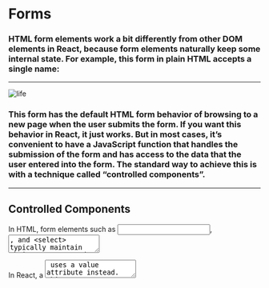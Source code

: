 # Forms
### HTML form elements work a bit differently from other DOM elements in React, because form elements naturally keep some internal state. For example, this form in plain HTML accepts a single name:

____________________________
![life](https://i.ytimg.com/vi/XDKlzbgFcG8/maxresdefault.jpg)


### This form has the default HTML form behavior of browsing to a new page when the user submits the form. If you want this behavior in React, it just works. But in most cases, it’s convenient to have a JavaScript function that handles the submission of the form and has access to the data that the user entered into the form. The standard way to achieve this is with a technique called “controlled components”.

_______________________________
## Controlled Components
In HTML, form elements such as <input>, <textarea>, and <select> typically maintain their own state and update it based on user input. In React, mutable state is typically kept in the state property of components, and only updated with setState().

We can combine the two by making the React state be the “single source of truth”. Then the React component that renders a form also controls what happens in that form on subsequent user input. An input form element whose value is controlled by React in this way is called a “controlled component”.

For example, if we want to make the previous example log the name when it is submitted, we can write the form as a controlled component:
class NameForm extends React.Component {
  constructor(props) {
    super(props);
    this.state = {value: ''};

    this.handleChange = this.handleChange.bind(this);
    this.handleSubmit = this.handleSubmit.bind(this);
  }

  handleChange(event) {
    this.setState({value: event.target.value});
  }

  handleSubmit(event) {
    alert('A name was submitted: ' + this.state.value);
    event.preventDefault();
  }

  render() {
    return (
      <form onSubmit={this.handleSubmit}>
        <label>
          Name:
          <input type="text" value={this.state.value} onChange={this.handleChange} />
        </label>
        <input type="submit" value="Submit" />
      </form>
    );
  }
}
Try it on CodePen

Since the value attribute is set on our form element, the displayed value will always be this.state.value, making the React state the source of truth. Since handleChange runs on every keystroke to update the React state, the displayed value will update as the user types.

With a controlled component, the input’s value is always driven by the React state. While this means you have to type a bit more code, you can now pass the value to other UI elements too, or reset it from other event handlers.

________________________________________
# The textarea Tag
In HTML, a <textarea> element defines its text by its children:

<textarea>
  Hello there, this is some text in a text area
</textarea>
In React, a <textarea> uses a value attribute instead. This way, a form using a <textarea> can be written very similarly to a form that uses a single-line input:

class EssayForm extends React.Component {
  constructor(props) {
    super(props);
    this.state = {
      value: 'Please write an essay about your favorite DOM element.'
    };

    this.handleChange = this.handleChange.bind(this);
    this.handleSubmit = this.handleSubmit.bind(this);
  }

  handleChange(event) {
    this.setState({value: event.target.value});
  }

  handleSubmit(event) {
    alert('An essay was submitted: ' + this.state.value);
    event.preventDefault();
  }

  render() {
    return (
      <form onSubmit={this.handleSubmit}>
        <label>
          Essay:
          <textarea value={this.state.value} onChange={this.handleChange} />
        </label>
        <input type="submit" value="Submit" />
      </form>
    );
  }
}
Notice that this.state.value is initialized in the constructor, so that the text area starts off with some text in it.

_______________________________________
# The select Tag
In HTML, <select> creates a drop-down list. For example, this HTML creates a drop-down list of flavors:

<select>
  <option value="grapefruit">Grapefruit</option>
  <option value="lime">Lime</option>
  <option selected value="coconut">Coconut</option>
  <option value="mango">Mango</option>
</select>
Note that the Coconut option is initially selected, because of the selected attribute. React, instead of using this selected attribute, uses a value attribute on the root select tag. This is more convenient in a controlled component because you only need to update it in one place. For example:

class FlavorForm extends React.Component {
  constructor(props) {
    super(props);
    this.state = {value: 'coconut'};

    this.handleChange = this.handleChange.bind(this);
    this.handleSubmit = this.handleSubmit.bind(this);
  }

  handleChange(event) {
    this.setState({value: event.target.value});
  }

  handleSubmit(event) {
    alert('Your favorite flavor is: ' + this.state.value);
    event.preventDefault();
  }

  render() {
    return (
      <form onSubmit={this.handleSubmit}>
        <label>
          Pick your favorite flavor:
          <select value={this.state.value} onChange={this.handleChange}>
            <option value="grapefruit">Grapefruit</option>
            <option value="lime">Lime</option>
            <option value="coconut">Coconut</option>
            <option value="mango">Mango</option>
          </select>
        </label>
        <input type="submit" value="Submit" />
      </form>
    );
  }
}
__________________________________________________________
# The file input Tag
In HTML, an <input type="file"> lets the user choose one or more files from their device storage to be uploaded to a server or manipulated by JavaScript via the File API.

<input type="file" />
Because its value is read-only, it is an uncontrolled component in React. It is discussed together with other uncontrolled components later in the documentation.
___________________________________________________________
# Handling Multiple Inputs
When you need to handle multiple controlled input elements, you can add a name attribute to each element and let the handler function choose what to do based on the value of event.target.name.

For example:

class Reservation extends React.Component {
  constructor(props) {
    super(props);
    this.state = {
      isGoing: true,
      numberOfGuests: 2
    };

    this.handleInputChange = this.handleInputChange.bind(this);
  }

  handleInputChange(event) {
    const target = event.target;
    const value = target.type === 'checkbox' ? target.checked : target.value;
    const name = target.name;

    this.setState({
      [name]: value
    });
  }

  render() {
    return (
      <form>
        <label>
          Is going:
          <input
            name="isGoing"
            type="checkbox"
            checked={this.state.isGoing}
            onChange={this.handleInputChange} />
        </label>
        <br />
        <label>
          Number of guests:
          <input
            name="numberOfGuests"
            type="number"
            value={this.state.numberOfGuests}
            onChange={this.handleInputChange} />
        </label>
      </form>
    );
  }
}
Try it on CodePen

Note how we used the ES6 computed property name syntax to update the state key corresponding to the given input name:

this.setState({
  [name]: value
});
It is equivalent to this ES5 code:

var partialState = {};
partialState[name] = value;
this.setState(partialState);
Also, since setState() automatically merges a partial state into the current state, we only needed to call it with the changed parts.


_________________________________________________
# JavaScript — The Conditional (Ternary) Operator Explained

![ternary](https://miro.medium.com/max/2000/1*z2KBmBJYD3_4-lfKjhO_DQ.png)


Starting With the Basics — The if statement
Using a conditional, like an if statement, allows us to specify that a certain block of code should be executed if a certain condition is met.
Consider the following example:
We have a person object that consists of a name, age, and driver property.
let person = {
  name: 'tony',
  age: 20,
  driver: null
};
We want to test if the age of our person is greater than or equal to 16. If this is true, they’re old enough to drive and driver should say 'Yes'. If this is not true, driver should be set to 'No'.
We could use an if statement to accomplish this:
if (person.age >= 16) {
  person.driver = 'Yes';
} else {
  person.driver = 'No';
}
But what if I told you we could do the same exact thing in just one line of code? Well, here it is:
person.driver = person.age >=16 ? 'Yes' : 'No';
This shorter code yields us the same result of person.driver = 'Yes';
Now that you’ve seen the conditional ternary operator in action, we can explore how it works!
The Conditional (Ternary) Operator
First, we’ll take a look at the syntax of a typical if statement:
if ( condition ) {
  value if true;
} else {
  value if false;
}
Now, the ternary operator:
condition ? value if true : value if false
Here’s what you need to know:
The condition is what you’re actually testing. The result of your condition should be true or false or at least coerce to either boolean value.
A ? separates our conditional from our true value. Anything between the ? and the : is what is executed if the condition evaluates to true.
Finally a : colon. If your condition evaluates to false, any code after the colon is executed.
Example — Driver Age
We’ll take a moment to revisit the initial example in this article:
let person = {
  name: 'tony',
  age: 20,
  driver: null
};
person.driver = person.age >=16 ? 'Yes' : 'No';
The most important thing to note is the order of operations. Lets add some parenthesis to help you visualize the order in which code is executing:
person.driver = ((person.age >=16) ? 'Yes' : 'No';)
As you can hopefully now visualize, the very first thing that happens is our conditional is checking to see if person.age >=16 is true or false.
Since 20 is greater than 16, this evaluates to true. Here’s where we are now:
person.driver = (true ? 'Yes' : 'No';)
Since the condition of our conditional is true, the value between the ? and : is returned. In this case, that is 'Yes'.
Now that we have our return value, the final thing to do is to set it equal to our variable:
person.driver = 'Yes';
Awesome! Now lets move on to some more complex examples.
Example — Student Pricing
In this example, we’re coding for a movie theater. The movie theatre offers two ticket prices: $12 for the general public, and $8 for students.
Lets create a variable to keep track of whether a patron is a student or not:
let isStudent = true;
With this variable we can now use a ternary operator to change the price accordingly:
let price = isStudent ? 8 : 12
console.log(price);
// 8
Since our isStudent boolean is true, the value of 8 is returned from the ternary to the price variable.
Example — Nested Ternary
But what if our movie theater from above gives a discount to students and seniors?
We can nest ternary operators to test multiple conditions.
For this scenario assume tickets are: $12 for the general public, $8 for students, and $6 for seniors.
Here’s what the code for a Senior citizen would look like:
let isStudent = false;
let isSenior = true;
let price = isStudent ? 8 : isSenior ? 6 : 10
console.log(price);
// 6
There’s a lot going on in this code, so lets break it down:
First we check to see if our patron is a student. Since isStudent is false, only the code after the first : is executed. After the : we have a new conditional:
Our second conditional tests isSenior — since this is true, only the code after the ? but before the : is executed.
price is then assigned the value of 6 which which we later log to the screen.
Example — Multiple operations
It is also possible to run multiple operations within a ternary. To do this, we must separate the operations with a comma. You can also, optionally, use parenthesis to help group your code:
let isStudent = true;
let price = 12;
isStudent ? (
  price = 8,
  alert('Please check for student ID')
) : (
  alert('Enjoy the movie')
);
In the above example, the price of our movie is already set to $12. If isStudent is true, we adjust the price down to $8, then send an alert to have the cashier check for student ID. If isStudent is false, the above code is skipped, and we simply alert to enjoy the movie.
____________________________________________
 

What is a ‘Controlled Component’?

 the React component that renders a form also controls what happens in that form on subsequent user input. An input form element whose value is controlled by React in this way

Should we wait to store the users responses from the form into state when they submit the form OR should we update the state with their responses as soon as they enter them? Why.
In HTML, form elements such as input, textarea, and select typically maintain their own state and update it based on user input. In React, mutable state is typically kept in the state property of components, and only updated with setState().

How do we target what the user is entering if we have an event handler on an input field?
When you need to handle multiple controlled input elements, you can add a name attribute to each element and let the handler function choose what to do based on the value of event.target.name.

Why would we use a ternary operator?
The condition is what you’re actually testing. The result of your condition should be true or false or at least coerce to either boolean value. A ? separates our conditional from our true value. Anything between the ? and the : is what is executed if the condition evaluates to true. Finally a : colon. If your condition evaluates to false, any code after the colon is executed.